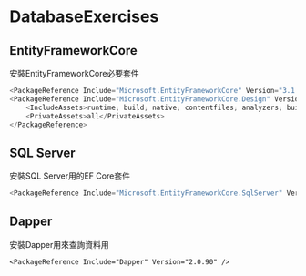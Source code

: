 # DatabaseExercises

## EntityFrameworkCore
安裝EntityFrameworkCore必要套件
```csharp
<PackageReference Include="Microsoft.EntityFrameworkCore" Version="3.1.7" />
<PackageReference Include="Microsoft.EntityFrameworkCore.Design" Version="3.1.7">
    <IncludeAssets>runtime; build; native; contentfiles; analyzers; buildtransitive</IncludeAssets>
    <PrivateAssets>all</PrivateAssets>
</PackageReference>
```

## SQL Server
安裝SQL Server用的EF Core套件
```csharp
<PackageReference Include="Microsoft.EntityFrameworkCore.SqlServer" Version="3.1.7" />
```

## Dapper
安裝Dapper用來查詢資料用
```
<PackageReference Include="Dapper" Version="2.0.90" />
```